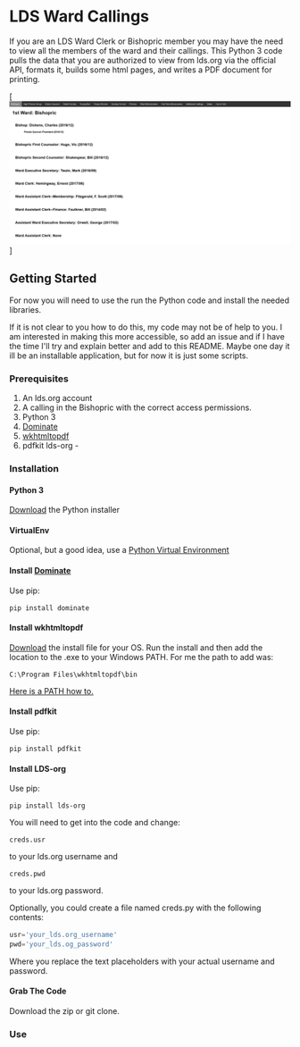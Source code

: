 # LDS Ward Callings

If you are an LDS Ward Clerk or Bishopric member you may have the need to view all the members of the ward and their callings.
This Python 3 code pulls the data that you are authorized to view from lds.org via the official API, formats it, builds some html pages, and writes a PDF document for printing.

[![Demo Web Page](https://github.com/clarkburbidge/lds-ward-callings/blob/master/demo.png?raw=true "Demo Web Page")]

## Getting Started

For now you will need to use the run the Python code and install the needed libraries.

If it is not clear to you how to do this, my code may not be of help to you. I am interested in making this more accessible, so add an issue and if I have the time I'll try and explain better and add to this README. Maybe one day it ill be an installable application, but for now it is just some scripts.

### Prerequisites

1. An lds.org account
2. A calling in the Bishopric with the correct access permissions. 
3. Python 3
4. [Dominate](https://github.com/Knio/dominate)
5. [wkhtmltopdf](https://wkhtmltopdf.org/downloads.html)
6. pdfkit
lds-org - 

### Installation
#### Python 3
[Download](https://www.python.org/downloads/) the Python installer 

#### VirtualEnv
Optional, but a good idea, use a [Python Virtual Environment](https://docs.python.org/3/library/venv.html)

#### Install [Dominate](https://github.com/Knio/dominate) 
Use pip:
```
pip install dominate
```
#### Install wkhtmltopdf

[Download](https://wkhtmltopdf.org/downloads.html) the install file for your OS. Run the install and then add the location to the .exe to your Windows PATH.
For me the path to add was:
```
C:\Program Files\wkhtmltopdf\bin
```
[Here is a PATH how to.](https://helpdeskgeek.com/windows-10/add-windows-path-environment-variable/)

#### Install pdfkit
Use pip:
```
pip install pdfkit
```
#### Install LDS-org
Use pip:
```
pip install lds-org
```
You will need to get into the code and change:
```
creds.usr
```
to your lds.org username and
```
creds.pwd
```
to your lds.org password.

Optionally, you could create a file named creds.py with the following contents:
```python
usr='your_lds.org_username'
pwd='your_lds.og_password'
```
Where you replace the text placeholders with your actual username and password.

#### Grab The Code

Download the zip or git clone.

### Use

